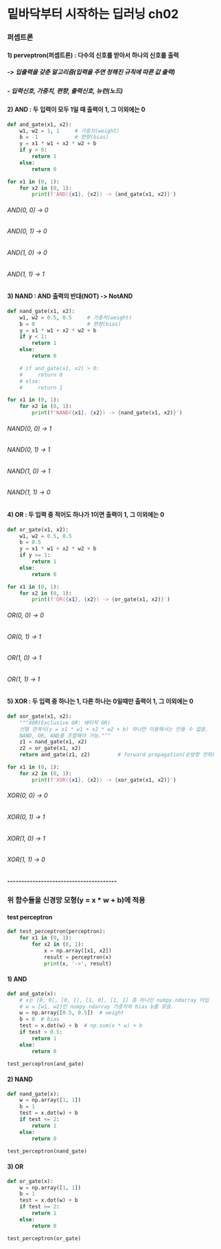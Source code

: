 # 밑바닥부터 시작하는 딥러닝 ch02
### 퍼셉트론
#### 1) perveptron(퍼셉트론) : 다수의 신호를 받아서 하나의 신호를 출력
##### -> 입출력을 갖춘 알고리즘(입력을 주면 정해진 규칙에 따른 값 출력)
##### - 입력신호, 가중치, 편향, 출력신호, 뉴런(노드)

#### 2) AND : 두 입력이 모두 1일 때 출력이 1, 그 이외에는 0
```python
def and_gate(x1, x2):
    w1, w2 = 1, 1     # 가중치(weight)
    b = -1            # 편향(bias)
    y = x1 * w1 + x2 * w2 + b
    if y > 0:
        return 1
    else:
        return 0
```
```python
for x1 in (0, 1):
    for x2 in (0, 1):
        print(f'AND({x1}, {x2}) -> {and_gate(x1, x2)}')
```
###### AND(0, 0) -> 0
###### AND(0, 1) -> 0
###### AND(1, 0) -> 0
###### AND(1, 1) -> 1

#### 3) NAND : AND 출력의 반대(NOT) -> NotAND
```python
def nand_gate(x1, x2):
    w1, w2 = 0.5, 0.5     # 가중치(weight)
    b = 0                 # 편향(bias)
    y = x1 * w1 + x2 * w2 + b
    if y < 1:
        return 1
    else:
        return 0

    # if and_gate(x1, x2) > 0:
    #     return 0
    # else:
    #     return 1
```
```python
for x1 in (0, 1):
    for x2 in (0, 1):
        print(f'NAND({x1}, {x2}) -> {nand_gate(x1, x2)}')
```
###### NAND(0, 0) -> 1
###### NAND(0, 1) -> 1
###### NAND(1, 0) -> 1
###### NAND(1, 1) -> 0

#### 4) OR : 두 입력 중 적어도 하나가 1이면 출력이 1, 그 이외에는 0
```python
def or_gate(x1, x2):
    w1, w2 = 0.5, 0.5
    b = 0.5
    y = x1 * w1 + x2 * w2 + b
    if y >= 1:
        return 1
    else:
        return 0
```
```python
for x1 in (0, 1):
    for x2 in (0, 1):
        print(f'OR({x1}, {x2}) -> {or_gate(x1, x2)}')
```
###### OR(0, 0) -> 0
###### OR(0, 1) -> 1
###### OR(1, 0) -> 1
###### OR(1, 1) -> 1

#### 5) XOR : 두 입력 중 하나는 1, 다른 하나는 0일때만 출력이 1, 그 이외에는 0
```python
def xor_gate(x1, x2):
    """XOR(Exclusive OR: 배타적 OR)
    선형 관계식(y = x1 * w1 + x2 * w2 + b) 하나만 이용해서는 만들 수 없음.
    NAND, OR, AND를 조합해야 가능."""
    z1 = nand_gate(x1, x2)
    z2 = or_gate(x1, x2)
    return and_gate(z1, z2)         # forward propagation(순방향 전파)
```
```python
for x1 in (0, 1):
    for x2 in (0, 1):
        print(f'XOR({x1}, {x2}) -> {xor_gate(x1, x2)}')
```
###### XOR(0, 0) -> 0
###### XOR(0, 1) -> 1
###### XOR(1, 0) -> 1
###### XOR(1, 1) -> 0

##### ---------------------------------------
### 위 함수들을 신경망 모형(y = x * w + b)에 적용
#### test perceptron
```python
def test_perceptron(perceptron):
    for x1 in (0, 1):
        for x2 in (0, 1):
            x = np.array([x1, x2])
            result = perceptron(x)
            print(x, '->', result)
```

#### 1) AND
```python
def and_gate(x):
    # x는 [0, 0], [0, 1], [1, 0], [1, 1] 중 하나인 numpy.ndarray 타입
    # w = [w1, w2]인 numpy.ndarray 가중치와 bias b를 찾음.
    w = np.array([0.5, 0.5])  # weight
    b = 0  # bias
    test = x.dot(w) + b  # np.sum(x * w) + b
    if test > 0.5:
        return 1
    else:
        return 0
```
```python
test_perceptron(and_gate)
```

#### 2) NAND
```python
def nand_gate(x):
    w = np.array([1, 1])
    b = 1
    test = x.dot(w) + b
    if test <= 2:
        return 1
    else:
        return 0
```
```python
test_perceptron(nand_gate)
```

#### 3) OR
```python
def or_gate(x):
    w = np.array([1, 1])
    b = 1
    test = x.dot(w) + b
    if test >= 2:
        return 1
    else:
        return 0
```
```python
test_perceptron(or_gate)
```




